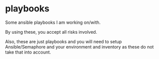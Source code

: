 # playbooks
Some ansible playbooks I am working on/with.

By using these, you accept all risks involved.

Also, these are just playbooks and you will need to setup Ansible/Semaphore and your environment and inventory as these do not take that into account.
